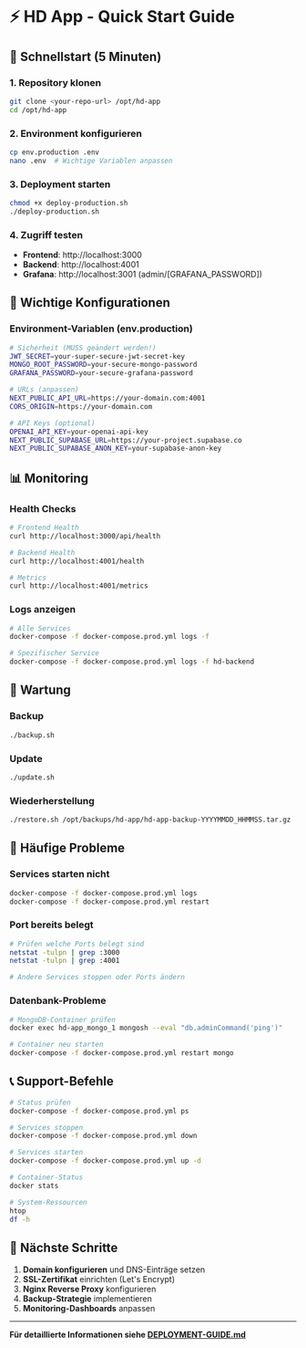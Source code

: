 # ⚡ HD App - Quick Start Guide

## 🚀 Schnellstart (5 Minuten)

### 1. Repository klonen
```bash
git clone <your-repo-url> /opt/hd-app
cd /opt/hd-app
```

### 2. Environment konfigurieren
```bash
cp env.production .env
nano .env  # Wichtige Variablen anpassen
```

### 3. Deployment starten
```bash
chmod +x deploy-production.sh
./deploy-production.sh
```

### 4. Zugriff testen
- **Frontend**: http://localhost:3000
- **Backend**: http://localhost:4001
- **Grafana**: http://localhost:3001 (admin/[GRAFANA_PASSWORD])

## 🔧 Wichtige Konfigurationen

### Environment-Variablen (env.production)
```bash
# Sicherheit (MUSS geändert werden!)
JWT_SECRET=your-super-secure-jwt-secret-key
MONGO_ROOT_PASSWORD=your-secure-mongo-password
GRAFANA_PASSWORD=your-secure-grafana-password

# URLs (anpassen)
NEXT_PUBLIC_API_URL=https://your-domain.com:4001
CORS_ORIGIN=https://your-domain.com

# API Keys (optional)
OPENAI_API_KEY=your-openai-api-key
NEXT_PUBLIC_SUPABASE_URL=https://your-project.supabase.co
NEXT_PUBLIC_SUPABASE_ANON_KEY=your-supabase-anon-key
```

## 📊 Monitoring

### Health Checks
```bash
# Frontend Health
curl http://localhost:3000/api/health

# Backend Health
curl http://localhost:4001/health

# Metrics
curl http://localhost:4001/metrics
```

### Logs anzeigen
```bash
# Alle Services
docker-compose -f docker-compose.prod.yml logs -f

# Spezifischer Service
docker-compose -f docker-compose.prod.yml logs -f hd-backend
```

## 🔄 Wartung

### Backup
```bash
./backup.sh
```

### Update
```bash
./update.sh
```

### Wiederherstellung
```bash
./restore.sh /opt/backups/hd-app/hd-app-backup-YYYYMMDD_HHMMSS.tar.gz
```

## 🚨 Häufige Probleme

### Services starten nicht
```bash
docker-compose -f docker-compose.prod.yml logs
docker-compose -f docker-compose.prod.yml restart
```

### Port bereits belegt
```bash
# Prüfen welche Ports belegt sind
netstat -tulpn | grep :3000
netstat -tulpn | grep :4001

# Andere Services stoppen oder Ports ändern
```

### Datenbank-Probleme
```bash
# MongoDB-Container prüfen
docker exec hd-app_mongo_1 mongosh --eval "db.adminCommand('ping')"

# Container neu starten
docker-compose -f docker-compose.prod.yml restart mongo
```

## 📞 Support-Befehle

```bash
# Status prüfen
docker-compose -f docker-compose.prod.yml ps

# Services stoppen
docker-compose -f docker-compose.prod.yml down

# Services starten
docker-compose -f docker-compose.prod.yml up -d

# Container-Status
docker stats

# System-Ressourcen
htop
df -h
```

## 🎯 Nächste Schritte

1. **Domain konfigurieren** und DNS-Einträge setzen
2. **SSL-Zertifikat** einrichten (Let's Encrypt)
3. **Nginx Reverse Proxy** konfigurieren
4. **Backup-Strategie** implementieren
5. **Monitoring-Dashboards** anpassen

---

**Für detaillierte Informationen siehe [DEPLOYMENT-GUIDE.md](DEPLOYMENT-GUIDE.md)**
